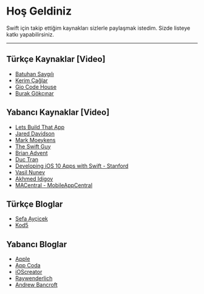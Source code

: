 Hoş Geldiniz
===================


Swift için takip ettiğim kaynakları sizlerle paylaşmak istedim. Sizde listeye katkı yapabilirsiniz.

----------


Türkçe Kaynaklar [Video]
-------------

 - [Batuhan Saygılı](https://www.youtube.com/channel/UCHT7EaPiP0AItdTF7E9eTCw)
 - [Kerim Çağlar](https://www.youtube.com/channel/UCKwEqVrO0t4WYOmN5kvmczA)
 - [Gio Code House](https://www.youtube.com/channel/UCF4b2yQei_5CcRwMeYG-hig)
 - [Burak Gökçınar](https://www.youtube.com/channel/UCz0MSOy_CIt32ISVz4KPnFA)

 
Yabancı Kaynaklar [Video]
-------------

 - [Lets Build That App](https://www.youtube.com/channel/UCuP2vJ6kRutQBfRmdcI92mA)
 - [Jared Davidson](https://www.youtube.com/channel/UCDIBBmkZIB2hjBsk1hUImdA) 
 - [Mark Moeykens](https://www.youtube.com/channel/UChH6WbyYeX0INJjrK2-6WSg)
 - [The Swift Guy](https://www.youtube.com/channel/UC-d1NWv5IWtIkfH47ux4dWA)
 - [Brian Advent](https://www.youtube.com/channel/UCysEngjfeIYapEER9K8aikw)
 - [Duc Tran](https://www.youtube.com/channel/UCvPFGq6luCqAVGiFpzTvkIA)
 - [Developing iOS 10 Apps with Swift - Stanford](https://itunes.apple.com/us/course/developing-ios-10-apps-with-swift/id1198467120)
 - [Vasil Nunev](https://www.youtube.com/channel/UCAeJCNyDzN1NxKD2IdCC7Pw/videos)
 - [Akhmed Idigov](https://www.youtube.com/channel/UC8hkrhsfC5Df1YwCAqpDwIw/videos)
 - [MACentral - MobileAppCentral](https://www.youtube.com/channel/UCFW2k9hG2x_osZRvPk6pasQ/videos)


Türkçe Bloglar 
-------------
- [Sefa Ayçicek](http://sefaaycicek.com/)
- [Kod5](http://kod5.org/category/programlama/swift/)


Yabancı Bloglar 
-------------
 - [Apple](https://developer.apple.com/library/content/documentation/Swift/Conceptual/Swift_Programming_Language/TheBasics.html)
 - [App Coda](http://www.appcoda.com/tutorials/ios/)
 - [iOScreator](https://www.ioscreator.com/)
 - [Raywenderlich](https://www.raywenderlich.com/category/swift)
 - [Andrew Bancroft](https://www.andrewcbancroft.com/category/software-development/ios-mac/swift/)
